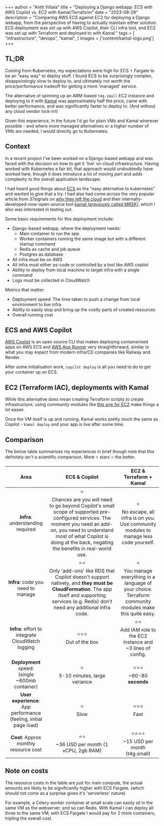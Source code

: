 +++
author = "Antti Viitala"
title = "Deploying a Django webapp: ECS with AWS Copilot vs. EC2 with Kamal/Terraform"
date = "2023-08-28"
description = "Comparing AWS ECS against EC2 for deploying a Django webapp, from the perspective of having to actually maintain either solution. ECS deployment was set up with AWS Copilot, their CLI infra tool, and EC2 was set up with Terraform and deployed to with Kamal."
tags = [
    "infrastructure",
    "devops",
    "kamal",
]
images = ['content/kamal-logo.png']
+++

## TL;DR

Coming from Kubernetes, my expectations were high for ECS + Fargate to be an "easy way" to deploy stuff. I found ECS to be surprisingly complex,  disappointingly slow to deploy to, and ultimately not worth the price/performance tradeoff for getting a more 'managed' service.

The alternative of spinning up an ARM-based `t4g.small` EC2 instance and deploying to it with [Kamal](https://kamal-deploy.org/) was approximately half the price, came with better performance, and was significantly faster to deploy to. (And without any cloud vendor lock-in!)

Given this experience, in the future I'd go for plain VMs and Kamal wherever possible - and where more managed alternatives or a higher number of VMs are needed, I would directly go to Kubernetes.

## Context

In a recent project I've been worked on a Django-based webapp and was faced with the decision on how to get it 'live' on cloud infrastructure. Having worked with Kubernetes a fair bit, that approach would undoubtedly have worked here, though it does introduce a lot of moving part and adds complexity to the overall application landscape.

I had heard good things about [ECS](https://aws.amazon.com/ecs/) as the "easy alternative to kubernetes" and wanted to give that a try. I had also had come across the very popular article from 37signals on [why they left the cloud](https://world.hey.com/dhh/why-we-re-leaving-the-cloud-654b47e0) and their internally-developed-now-open-source tool [kamal (previously called MRSK)](https://kamal-deploy.org/), which I also was interested in testing out.

Some basic requirements for this deployment include:

- Django-based webapp, where the deployment needs:
  - Main container to run the app
  - Worker containers running the same image but with a different startup command
  - Redis as cache and job queue
  - Postgres as database
- All infra must be on AWS
- All infra must either as-code or controlled by a tool like AWS copilot
- Ability to deploy from local machine to target infra with a single command
- Logs must be collected in CloudWatch

Metrics that matter:

- Deployment speed: The time taken to push a change from local environment to live infra
- Ability to easily stop and bring up the costly parts of created resources
- Overall running cost

## ECS and AWS Copilot

[AWS Copilot](https://aws.github.io/copilot-cli/) is an open source CLI that makes deploying containerised apps on AWS ECS and [AWS App Runner](https://aws.amazon.com/apprunner/) very straightforward, similar to what you may expect from modern infra/CD companies like Railway and Render.

After some initialisation work, `copilot deploy` is all you need to do to get your container up on ECS.

## EC2 (Terraform IAC), deployments with Kamal

While this alternative does mean creating Terraform scripts to create infrastructure, using community modules like [this one for EC2](https://registry.terraform.io/modules/terraform-aws-modules/ec2-instance/aws/latest) make things a lot easier.

Once the VM itself is up and running, Kamal works pretty much the same as Copilot - `kamal deploy` and your app is live after some time.

## Comparison

The below table summarises my experiences in brief though note that this definitely isn't a scientific comparison. More ⭐ stars ⭐ the better. 

| Area | ECS & Copilot | EC2 & Terraform + Kamal
| :---: | :---: | :---: |
**Infra**: understanding required | ⭐<br>Chances are you *will* need to go beyond Copilot's small scope of supported pre-configured services. The moment you need an add-on, you need to understand most of what Copilot is doing at the back, negating the benefits in real-world use. | ⭐<br>No escape, all infra is on you. Use community modules to manage less code yourself.
**Infra**: code you need to manage | ⭐⭐<br>Only 'add-ons' like RDS that Copilot doesn't support natively, and **they must be CloudFormation**. The app itself and supporting services (e.g. Redis) don't need any additional infra code. | ⭐<br>You manage everything in a language of your choice. Terraform community modules make this quite easy.
**Infra**: effort to integrate CloudWatch logging | ⭐⭐⭐<br>Out of the box | ⭐⭐<br>Add IAM role to the EC2 instance and ~3 lines of config.
**Deployment** speed:<br>(single ~600mb container) | ⭐<br>5-10 minutes, large variance | ⭐⭐⭐<br>~60-80 **seconds**
**User experience**: App performance<br>(feeling, initial page load) | ⭐<br>Slow | ⭐⭐⭐<br>Fast
**Cost**: Approx monthly resource cost | ⭐⭐<br>~36 USD per month (1 vCPU, 2gb RAM) |  ⭐⭐⭐⭐<br>~15 USD per month (t4g.small)

## Note on costs

The resource costs in the table are just for main compute, the actual amounts are likely to be significantly higher with ECS Fargate. (which should not come as a surprise given it's 'serverless' nature)

For example, a Celery worker container at small scale can easily sit in the same VM as the webserver, and so can Redis. With Kamal I can deploy all three to the same VM; with ECS Fargate I would pay for 2 more containers, tripling the overall cost.
